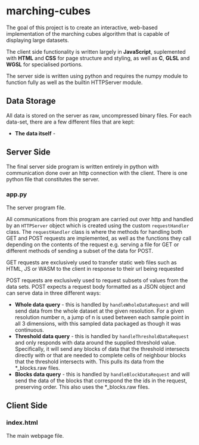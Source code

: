 # marching-cubes

The goal of this project is to create an interactive, web-based implementation of the marching cubes algorithm that is capable of displaying large datasets.

The client side functionality is written largely in **JavaScript**, suplemented with **HTML** and **CSS** for page structure and styling, as well as **C**, **GLSL** and **WGSL** for specialised portions.

The server side is written using python and requires the numpy module to function fully as well as the builtin HTTPServer module.

## Data Storage

All data is stored on the server as raw, uncompressed binary files. For each data-set, there are a few different files that are kept:
* **The data itself** - 

## Server Side

The final server side program is written entirely in python with communication done over an http connection with the client. There is one python file that constitutes the server.

### app.py
The server program file.

All communications from this program are carried out over http and handled by an `HTTPServer` object which is created using the custom `requestHandler` class. The `requestHandler` class is where the methods for handling both GET and POST requests are implemented, as well as the functions they call depending on the contents of the request e.g. serving a file for GET or different methods of sending a subset of the data for POST.

GET requests are exclusively used to transfer static web files such as HTML, JS or WASM to the client in response to their url being requested

POST requests are exclusively used to request subsets of values from the data sets. POST expects a request body formatted as a JSON object and can serve data in three different ways:
* **Whole data query** - this is handled by `handleWholeDataRequest` and will send data from the whole dataset at the given resolution. For a given resolution number n, a jump of n is used between each sample point in all 3 dimensions, with this sampled data packaged as though it was continuous. 
* **Threshold data query** - this is handled by `handleThresholdDataRequest` and only responds with data around the supplied threshold value. Specifically, it will send any blocks of data that the threshold intersects directly with or that are needed to complete cells of neighbour blocks that the threshold intersects with. This pulls its data from the \*\_blocks.raw files.
*  **Blocks data query** - this is handled by `handleBlockDataRequest` and will send the data of the blocks that correspond the the ids in the request, preserving order. This also uses the \*\_blocks.raw files.

## Client Side

### index.html
The main webpage file.

